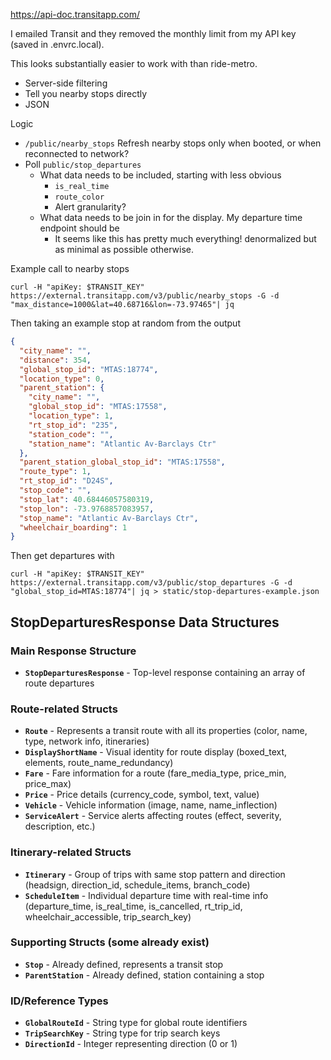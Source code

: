 https://api-doc.transitapp.com/

I emailed Transit and they removed the monthly limit from my API key (saved in .envrc.local).

This looks substantially easier to work with than ride-metro.
- Server-side filtering
- Tell you nearby stops directly
- JSON

Logic

- `/public/nearby_stops` Refresh nearby stops only when booted, or when reconnected to network?
- Poll `public/stop_departures`
  - What data needs to be included, starting with less obvious
    - `is_real_time`
    - `route_color`
    - Alert granularity?
  - What data needs to be join in for the display. My departure time endpoint should be
    - It seems like this has pretty much everything!
  denormalized but as minimal as possible otherwise.


Example call to nearby stops

```
curl -H "apiKey: $TRANSIT_KEY" https://external.transitapp.com/v3/public/nearby_stops -G -d "max_distance=1000&lat=40.68716&lon=-73.97465"| jq
```

Then taking an example stop at random from the output
```json
{
  "city_name": "",
  "distance": 354,
  "global_stop_id": "MTAS:18774",
  "location_type": 0,
  "parent_station": {
    "city_name": "",
    "global_stop_id": "MTAS:17558",
    "location_type": 1,
    "rt_stop_id": "235",
    "station_code": "",
    "station_name": "Atlantic Av-Barclays Ctr"
  },
  "parent_station_global_stop_id": "MTAS:17558",
  "route_type": 1,
  "rt_stop_id": "D24S",
  "stop_code": "",
  "stop_lat": 40.68446057580319,
  "stop_lon": -73.9768857083957,
  "stop_name": "Atlantic Av-Barclays Ctr",
  "wheelchair_boarding": 1
}
```

Then get departures with
```
curl -H "apiKey: $TRANSIT_KEY" https://external.transitapp.com/v3/public/stop_departures -G -d "global_stop_id=MTAS:18774"| jq > static/stop-departures-example.json
```

## StopDeparturesResponse Data Structures

### Main Response Structure
- **`StopDeparturesResponse`** - Top-level response containing an array of route departures

### Route-related Structs
- **`Route`** - Represents a transit route with all its properties (color, name, type, network info, itineraries)
- **`DisplayShortName`** - Visual identity for route display (boxed_text, elements, route_name_redundancy)
- **`Fare`** - Fare information for a route (fare_media_type, price_min, price_max)
- **`Price`** - Price details (currency_code, symbol, text, value)
- **`Vehicle`** - Vehicle information (image, name, name_inflection)
- **`ServiceAlert`** - Service alerts affecting routes (effect, severity, description, etc.)

### Itinerary-related Structs
- **`Itinerary`** - Group of trips with same stop pattern and direction (headsign, direction_id, schedule_items, branch_code)
- **`ScheduleItem`** - Individual departure time with real-time info (departure_time, is_real_time, is_cancelled, rt_trip_id, wheelchair_accessible, trip_search_key)

### Supporting Structs (some already exist)
- **`Stop`** - Already defined, represents a transit stop
- **`ParentStation`** - Already defined, station containing a stop

### ID/Reference Types
- **`GlobalRouteId`** - String type for global route identifiers
- **`TripSearchKey`** - String type for trip search keys
- **`DirectionId`** - Integer representing direction (0 or 1)
